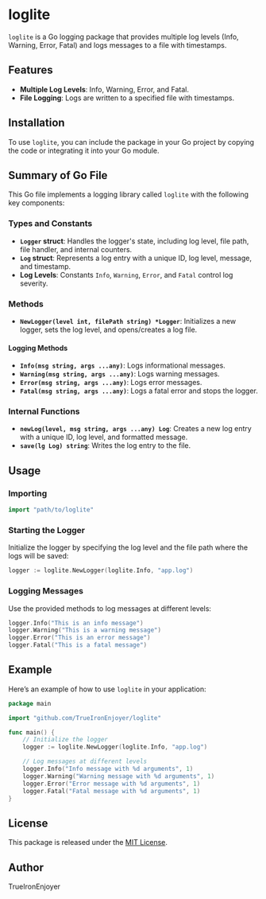 # loglite

`loglite` is a Go logging package that provides multiple log levels (Info, Warning, Error, Fatal) and logs messages to a file with timestamps.

## Features

- **Multiple Log Levels**: Info, Warning, Error, and Fatal.
- **File Logging**: Logs are written to a specified file with timestamps.

## Installation

To use `loglite`, you can include the package in your Go project by copying the code or integrating it into your Go module.

## Summary of Go File

This Go file implements a logging library called `loglite` with the following key components:

### Types and Constants

- **`Logger` struct**: Handles the logger's state, including log level, file path, file handler, and internal counters.
- **`Log` struct**: Represents a log entry with a unique ID, log level, message, and timestamp.
- **Log Levels**: Constants `Info`, `Warning`, `Error`, and `Fatal` control log severity.

### Methods

- **`NewLogger(level int, filePath string) *Logger`**: Initializes a new logger, sets the log level, and opens/creates a log file.

#### Logging Methods

- **`Info(msg string, args ...any)`**: Logs informational messages.
- **`Warning(msg string, args ...any)`**: Logs warning messages.
- **`Error(msg string, args ...any)`**: Logs error messages.
- **`Fatal(msg string, args ...any)`**: Logs a fatal error and stops the logger.

### Internal Functions

- **`newLog(level, msg string, args ...any) Log`**: Creates a new log entry with a unique ID, log level, and formatted message.
- **`save(lg Log) string`**: Writes the log entry to the file.

## Usage

### Importing

```go
import "path/to/loglite"
```

### Starting the Logger

Initialize the logger by specifying the log level and the file path where the logs will be saved:

```go
logger := loglite.NewLogger(loglite.Info, "app.log")
```

### Logging Messages

Use the provided methods to log messages at different levels:

```go
logger.Info("This is an info message")
logger.Warning("This is a warning message")
logger.Error("This is an error message")
logger.Fatal("This is a fatal message")
```

## Example

Here’s an example of how to use `loglite` in your application:

```go
package main

import "github.com/TrueIronEnjoyer/loglite"

func main() {
    // Initialize the logger
    logger := loglite.NewLogger(loglite.Info, "app.log")

    // Log messages at different levels
    logger.Info("Info message with %d arguments", 1)
    logger.Warning("Warning message with %d arguments", 1)
    logger.Error("Error message with %d arguments", 1)
    logger.Fatal("Fatal message with %d arguments", 1)
}
```

## License

This package is released under the [MIT License](LICENSE).

## Author

TrueIronEnjoyer
